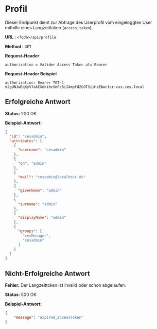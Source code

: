 # Profil

Dieser Endpunkt dient zur Abfrage des Userprofil vom eingeloggten User mithilfe eines Langzeittoken (`access_token`).

**URL** : `<fqdn>/api/profile`

**Method** : `GET`

**Request-Header**

```
authorization = Valider Access Token als Bearer
```

**Request-Header Beispiel**

```
authorization: Bearer TGT-1-m2gUNJwEqXyV7aAEXekihcVnFc5iI4mpfdZGOTSiiHzEbwr1cr-cas.ces.local
```

## Erfolgreiche Antwort

**Status:** 200 OK

**Beispiel-Antwort:**

``` json
{
  "id": "cesadmin",
  "attributes": [
    {
      "username": "cesadmin"
    },
    {
      "cn": "admin"
    },
    {
      "mail": "cesadmin@localhost.de"
    },
    {
      "givenName": "admin"
    },
    {
      "surname": "admin"
    },
    {
      "displayName": "admin"
    },
    {
      "groups": [
        "cesManager",
        "cesadmin"
      ]
    }
  ]
}
``` 

## Nicht-Erfolgreiche Antwort

**Fehler:** Der Langzeittoken ist invalid oder schon abgelaufen.

**Status:** 500 OK

**Beispiel-Antwort:**

``` json
{
    "message": "expired_accessToken"
}
```